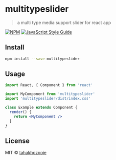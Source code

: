 # multitypeslider

> a multi type media support slider for react app

[![NPM](https://img.shields.io/npm/v/multitypeslider.svg)](https://www.npmjs.com/package/multitypeslider) [![JavaScript Style Guide](https://img.shields.io/badge/code_style-standard-brightgreen.svg)](https://standardjs.com)

## Install

```bash
npm install --save multitypeslider
```

## Usage

```jsx
import React, { Component } from 'react'

import MyComponent from 'multitypeslider'
import 'multitypeslider/dist/index.css'

class Example extends Component {
  render() {
    return <MyComponent />
  }
}
```

## License

MIT © [tahakhozooie](https://github.com/tahakhozooie)
